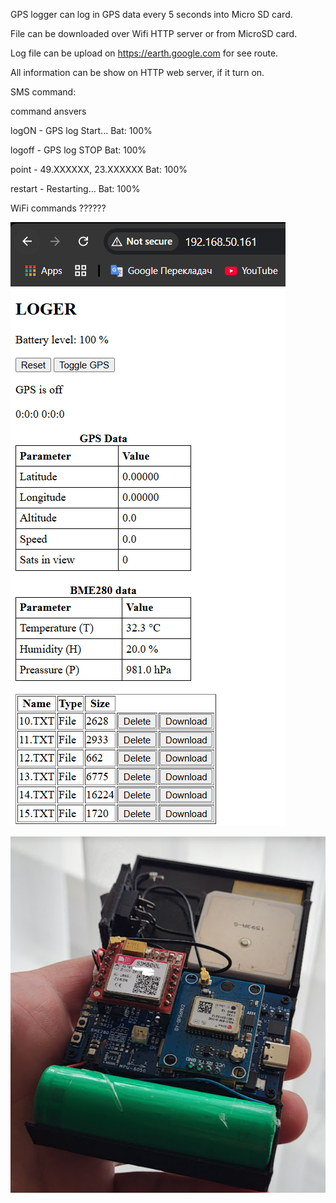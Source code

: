 
GPS logger can log in GPS data every 5 seconds into Micro SD card. 

File can be downloaded over Wifi HTTP server or from MicroSD card. 

Log file can be upload on https://earth.google.com for see route. 

All information can be show on HTTP web server, if it turn on.


SMS command:

   command 	   ansvers
   
logON	- 	GPS log Start... Bat: 100%

logoff	- 	GPS log STOP Bat: 100%

point 	- 	49.XXXXXX, 23.XXXXXX Bat: 100%

restart - 	Restarting... Bat: 100%

WiFi commands ??????


![alt text](https://github.com/OlegDemk/ESP32_GPS_loger_v1/blob/main/http_web_server.png)

![alt text](https://github.com/OlegDemk/ESP32_GPS_loger_v1/blob/main/photo%20of%20board.png)
